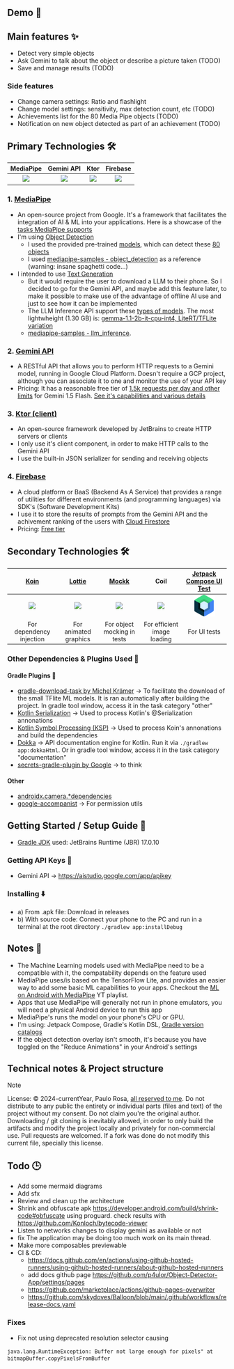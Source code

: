 ## Demo 🎥

## Main features ✨
- Detect very simple objects
- Ask Gemini to talk about the object or describe a picture taken (TODO)
- Save and manage results (TODO)

### Side features
- Change camera settings: Ratio and flashlight
- Change model settings: sensitivity, max detection count, etc  (TODO)
- Achievements list for the 80 Media Pipe objects (TODO)
- Notification on new object detected as part of an achievement (TODO)

## Primary Technologies 🛠️
| MediaPipe | Gemini API | Ktor | Firebase |
|:-:|:-:|:-:|:-:|
| <img width="50" src='https://ai.google.dev/edge/mediapipe/images/mediapipe_icon.svg'> | <img width="50" src='https://uxwing.com/wp-content/themes/uxwing/download/brands-and-social-media/google-gemini-icon.png'> | <img width="50" src='https://resources.jetbrains.com/storage/products/company/brand/logos/Ktor_icon.png'> | <img width="50" src='https://firebase.google.com/static/images/brand-guidelines/logo-logomark.png'> |

### 1. [MediaPipe](https://github.com/google/mediapipe)
- An open-source project from Google. It's a framework that facilitates the integration of AI & ML into your applications. Here is a showcase of the [tasks MediaPipe supports](https://mediapipe-studio.webapps.google.com/home)
- I'm using [Object Detection](https://ai.google.dev/edge/mediapipe/solutions/vision/object_detector/android)
    - I used the provided pre-trained [models](https://ai.google.dev/edge/mediapipe/solutions/vision/object_detector#models), which can detect these [80 objects](https://storage.googleapis.com/mediapipe-tasks/object_detector/labelmap.txt)
    - I used [mediapipe-samples - object_detection](https://github.com/google-ai-edge/mediapipe-samples/tree/main/examples/object_detection/android-jetpack-compose) as a reference (warning: insane spaghetti code...)
- I intended to use [Text Generation](https://ai.google.dev/edge/mediapipe/solutions/genai/llm_inference/android)
    - But it would require the user to download a LLM to their phone. So I decided to go for the Gemini API, and maybe add this feature later, to make it possible to make use of the advantage of offline AI use and just to see how it can be implemented
    - The LLM Inference API support these [types of models](https://ai.google.dev/edge/mediapipe/solutions/genai/llm_inference#models). The most lightwheight (1.30 GB) is:
[gemma-1.1-2b-it-cpu-int4, LiteRT/TFLite variation](https://www.kaggle.com/models/google/gemma/tfLite/gemma-1.1-2b-it-cpu-int4)
    - [mediapipe-samples - llm_inference](https://github.com/google-ai-edge/mediapipe-samples/tree/main/examples/llm_inference/android).

### 2. [Gemini API](https://aistudio.google.com/app/apikey)
- A RESTful API that allows you to perform HTTP requests to a Gemini model,
running in Google Cloud Platform. Doesn't require a GCP project, although you can associate it to
one and monitor the use of your API key
- Pricing: It has a reasonable free tier of [1.5k requests per day and other limits](https://ai.google.dev/gemini-api/docs/billing#about-billing) for Gemini 1.5 Flash. [See it's capabilities and various details](https://ai.google.dev/gemini-api/docs/models/gemini#gemini-1.5-flash)

### 3. [Ktor (client)](https://ktor.io/docs/client-create-new-application.html)
- An open-source framework developed by JetBrains to create HTTP servers or clients
- I only use it's client component, in order to make HTTP calls to the Gemini API
- I use the built-in JSON serializer for sending and receiving objects

### 4. [Firebase](https://firebase.google.com/docs/build)
- A cloud platform or BaaS (Backend As A Service) that provides a range of utilities for different environments (and programming languages) via SDK's (Software Development Kits)
- I use it to store the results of prompts from the Gemini API and the achivement ranking of the users with [Cloud Firestore](https://firebase.google.com/docs/database/rtdb-vs-firestore?hl=en&authuser=0)
- Pricing: [Free tier](https://firebase.google.com/pricing)

## Secondary Technologies 🛠️
| [Koin](https://insert-koin.io/docs/quickstart/android-annotations/) | [Lottie](https://airbnb.io/lottie/#/android-compose) | [Mockk](https://mockk.io/) | Coil | [Jetpack Compose UI Test](https://developer.android.com/develop/ui/compose/testing) | 
|:----:|:------:|:-----:|:-----:|:-----:|
| <img width="50" src='https://insert-koin.io/img/koin_new_logo.png'> | <img width="50" src='https://airbnb.io/lottie/images/logo.webp'> | <img width="50" src='https://avatars.githubusercontent.com/u/34787540?s=200&v=4'> | <img width="50" src='https://avatars.githubusercontent.com/u/52722434?s=200&v=4'> | <img width="50" src='https://raw.githubusercontent.com/devicons/devicon/refs/heads/master/icons/jetpackcompose/jetpackcompose-original.svg'> |
| For dependency injection | For animated graphics | For object mocking in tests | For efficient image loading  | For UI tests

### Other Dependencies & Plugins Used 🔌
#### Gradle Plugins 🐘
- [gradle-download-task by Michel Krämer](https://github.com/michel-kraemer/gradle-download-task) -> To facilitate the download of the small TFlite ML models. It is ran automatically after building the project. In gradle tool window, access it in the task category "other"
- [Kotlin Serialization](https://kotlinlang.org/docs/serialization.html) -> Used to process Kotlin's @Serialization annonations
- [Kotlin Symbol Processing (KSP)](https://kotlinlang.org/docs/ksp-quickstart.html#add-a-processor) -> Used to process Koin's annonations and build the dependencies
- [Dokka](https://kotlinlang.org/docs/dokka-introduction.html) -> API documentation engine for Kotlin. Run it via `./gradlew app:dokkaHtml`. Or in gradle tool window, access it in the task category "documentation"
- [secrets-gradle-plugin by Google](https://github.com/google/secrets-gradle-plugin) -> to think
#### Other
- [androidx.camera.*dependencies](https://developer.android.com/jetpack/androidx/releases/camera)
- [google-accompanist](https://google.github.io/accompanist/) -> For permission utils

## Getting Started / Setup Guide 🙌
- [Gradle JDK](https://www.jetbrains.com/help/idea/gradle-jvm-selection.html#jvm_settings) used: JetBrains Runtime (JBR) 17.0.10

### Getting API Keys 🔑
- Gemini API -> https://aistudio.google.com/app/apikey

### Installing ⬇️
- a) From .apk file: Download in releases
- b) With source code: Connect your phone to the PC and run in a terminal at the root directory `./gradlew app:installDebug`

## Notes 📝
- The Machine Learning models used with MediaPipe need to be a compatible with it, the compatability depends on the feature used
- MediaPipe uses/is based on the TensorFlow Lite, and provides an easier way to add some basic ML capabilities to your apps. Checkout the [ML on Android with MediaPipe](https://www.youtube.com/playlist?list=PLOU2XLYxmsILZnKn6Erxdyhxmc3fxyitP) YT playlist.
- Apps that use MediaPipe will generally not run in phone emulators, you will need a physical Android device to run this app
- MediaPipe's runs the model on your phone's CPU or GPU.
- I'm using: Jetpack Compose, Gradle's Kotlin DSL, [Gradle version catalogs](https://developer.android.com/build/migrate-to-catalogs)
- If the object detection overlay isn't smooth, it's because you have toggled on the "Reduce Animations" in your Android's settings

## Technical notes & Project structure

> [!NOTE]  
> License: © 2024-currentYear, Paulo Rosa, [all reserved to me](https://choosealicense.com/no-permission/). Do not distribute to any public the entirety or individual parts (files and text) of the project without my consent. Do not claim you're the original author. Downloading / git cloning is inevitably allowed, in order to only build the artifacts and modify the project locally and privately for non-commercial use. Pull requests are welcomed. If a fork was done do not modify this current file, specially this license.

## Todo 🕒
- Add some mermaid diagrams
- Add sfx
- Review and clean up the architecture
- Shrink and obfuscate apk https://developer.android.com/build/shrink-code#obfuscate using proguard. check results with https://github.com/Konloch/bytecode-viewer
- Listen to networks changes to display gemini as available or not
- fix The application may be doing too much work on its main thread.
- Make more composables previewable
- CI & CD:
  - https://docs.github.com/en/actions/using-github-hosted-runners/using-github-hosted-runners/about-github-hosted-runners
  - add docs github page https://github.com/p4ulor/Object-Detector-App/settings/pages
  - https://github.com/marketplace/actions/github-pages-overwriter
  - https://github.com/skydoves/Balloon/blob/main/.github/workflows/release-docs.yaml
### Fixes
- Fix not using deprecated resolution selector causing
```
java.lang.RuntimeException: Buffer not large enough for pixels" at bitmapBuffer.copyPixelsFromBuffer
```
